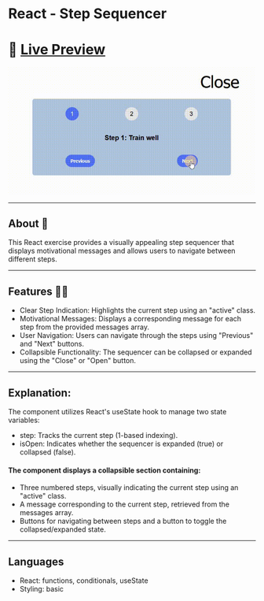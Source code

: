 # React - Step Sequencer

# 🔗 [Live Preview]()

![Design preview](public/preview.gif)

---

## About 👋

This React exercise provides a visually appealing step sequencer that displays motivational messages and allows users to navigate between different steps.

---

## Features 👨‍💻

- Clear Step Indication: Highlights the current step using an "active" class.
- Motivational Messages: Displays a corresponding message for each step from the provided messages array.
- User Navigation: Users can navigate through the steps using "Previous" and "Next" buttons.
- Collapsible Functionality: The sequencer can be collapsed or expanded using the "Close" or "Open" button.

---

## Explanation:

The component utilizes React's useState hook to manage two state variables:
* step: Tracks the current step (1-based indexing).
* isOpen: Indicates whether the sequencer is expanded (true) or collapsed (false).
    
#### The component displays a collapsible section containing:

* Three numbered steps, visually indicating the current step using an "active" class.
* A message corresponding to the current step, retrieved from the messages array.
* Buttons for navigating between steps and a button to toggle the collapsed/expanded state.

---

## Languages

- React: functions, conditionals, useState
- Styling: basic 
